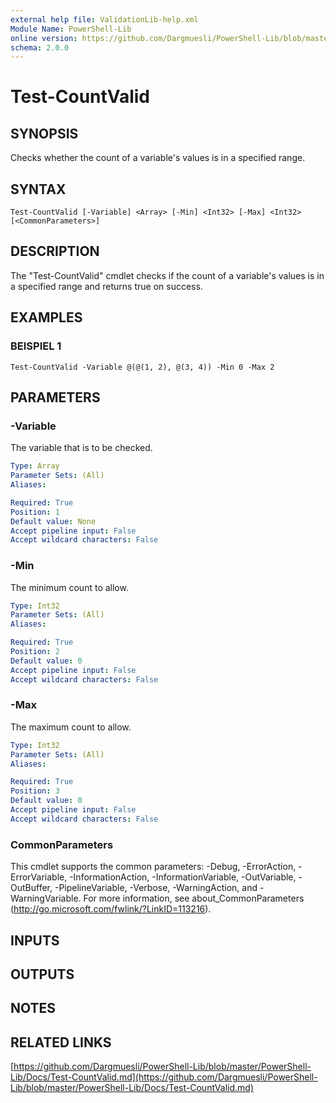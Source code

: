 ```yaml
---
external help file: ValidationLib-help.xml
Module Name: PowerShell-Lib
online version: https://github.com/Dargmuesli/PowerShell-Lib/blob/master/PowerShell-Lib/Docs/Test-CountValid.md
schema: 2.0.0
---
```


# Test-CountValid

## SYNOPSIS
Checks whether the count of a variable's values is in a specified range.

## SYNTAX

```
Test-CountValid [-Variable] <Array> [-Min] <Int32> [-Max] <Int32> [<CommonParameters>]
```

## DESCRIPTION
The "Test-CountValid" cmdlet checks if the count of a variable's values is in a specified range and returns true on success.

## EXAMPLES

### BEISPIEL 1
```
Test-CountValid -Variable @(@(1, 2), @(3, 4)) -Min 0 -Max 2
```

## PARAMETERS

### -Variable
The variable that is to be checked.

```yaml
Type: Array
Parameter Sets: (All)
Aliases:

Required: True
Position: 1
Default value: None
Accept pipeline input: False
Accept wildcard characters: False
```

### -Min
The minimum count to allow.

```yaml
Type: Int32
Parameter Sets: (All)
Aliases:

Required: True
Position: 2
Default value: 0
Accept pipeline input: False
Accept wildcard characters: False
```

### -Max
The maximum count to allow.

```yaml
Type: Int32
Parameter Sets: (All)
Aliases:

Required: True
Position: 3
Default value: 0
Accept pipeline input: False
Accept wildcard characters: False
```

### CommonParameters
This cmdlet supports the common parameters: -Debug, -ErrorAction, -ErrorVariable, -InformationAction, -InformationVariable, -OutVariable, -OutBuffer, -PipelineVariable, -Verbose, -WarningAction, and -WarningVariable.
For more information, see about_CommonParameters (http://go.microsoft.com/fwlink/?LinkID=113216).

## INPUTS

## OUTPUTS

## NOTES

## RELATED LINKS

[https://github.com/Dargmuesli/PowerShell-Lib/blob/master/PowerShell-Lib/Docs/Test-CountValid.md](https://github.com/Dargmuesli/PowerShell-Lib/blob/master/PowerShell-Lib/Docs/Test-CountValid.md)

